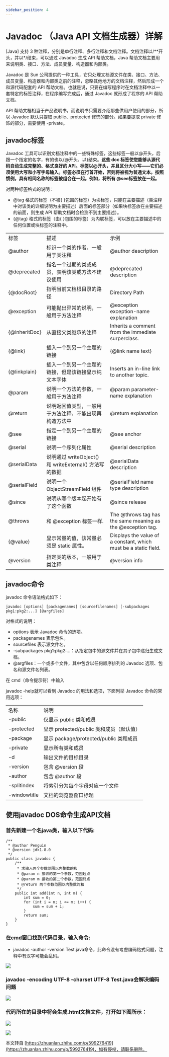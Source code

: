 ```yaml
---
sidebar_position: 4
---
```


# Javadoc （Java API 文档生成器）详解

[Java] 支持 3 种注释，分别是单行注释、多行注释和文档注释。文档注释以/\*\*开头，并以\*/结束，可以通过 Javadoc 生成 API 帮助文档，Java 帮助文档主要用来说明类、接口、方法、成员变量、构造器和内部类。

Javadoc 是 Sun 公司提供的一种工具，它只处理文档源文件在类、接口、方法、成员变量、构造器和内部类之前的注释，忽略其他地方的文档注释，然后形成一个和源代码配套的 API 帮助文档。也就是说，只要在编写程序时在文档注释中以一套特定的标签注释，在程序编写完成后，通过 Javadoc 就形成了程序的 API 帮助文档。

API 帮助文档相当于产品说明书，而说明书只需要介绍那些供用户使用的部分，所以 Javadoc 默认只提取 public、protected 修饰的部分。如果要提取 private 修饰的部分，需要使用 -private。  

  

**javadoc标签**
-------------

Javadoc 工具可以识别文档注释中的一些特殊标签，这些标签一般以@开头，后跟一个指定的名字，有的也以{@开头，以}结束。**这些 doc 标签使您能够从源代码自动生成完整的、格式良好的 API。标签以@开头，并且区分大小写——它们必须使用大写和小写字母输入。标签必须在行首开始，否则将被视为普通文本。按照惯例，具有相同名称的标签被组合在一起。例如，将所有 @see标签放在一起。**

对两种标签格式的说明：

*   @tag 格式的标签（不被{ }包围的标签）为块标签，只能在主要描述（类注释中对该类的详细说明为主要描述）后面的标签部分（如果块标签放在主要描述的前面，则生成 API 帮助文档时会检测不到主要描述）。
*   {@tag} 格式的标签（由{ }包围的标签）为内联标签，可以放在主要描述中的任何位置或块标签的注释中。

<table data-draft-node="block" data-draft-type="table" data-size="normal" data-row-style="normal"><tbody><tr><td>标签</td><td>描述</td><td>示例</td></tr><tr><td>@author</td><td>标识一个类的作者，一般用于类注释</td><td>@author description</td></tr><tr><td>@deprecated</td><td>指名一个过期的类或成员，表明该类或方法不建议使用</td><td>@deprecated description</td></tr><tr><td>{@docRoot}</td><td>指明当前文档根目录的路径</td><td>Directory Path</td></tr><tr><td>@exception</td><td>可能抛出异常的说明，一般用于方法注释</td><td>@exception exception-name explanation</td></tr><tr><td>{@inheritDoc}</td><td>从直接父类继承的注释</td><td>Inherits a comment from the immediate surperclass.</td></tr><tr><td>{@link}</td><td>插入一个到另一个主题的链接</td><td>{@link name text}</td></tr><tr><td>{@linkplain}</td><td>插入一个到另一个主题的链接，但是该链接显示纯文本字体</td><td>Inserts an in-line link to another topic.</td></tr><tr><td>@param</td><td>说明一个方法的参数，一般用于方法注释</td><td>@param parameter-name explanation</td></tr><tr><td>@return</td><td>说明返回值类型，一般用于方法注释，不能出现再构造方法中</td><td>@return explanation</td></tr><tr><td>@see</td><td>指定一个到另一个主题的链接</td><td>@see anchor</td></tr><tr><td>@serial</td><td>说明一个序列化属性</td><td>@serial description</td></tr><tr><td>@serialData</td><td>说明通过 writeObject() 和 writeExternal() 方法写的数据</td><td>@serialData description</td></tr><tr><td>@serialField</td><td>说明一个 ObjectStreamField 组件</td><td>@serialField name type description</td></tr><tr><td>@since</td><td>说明从哪个版本起开始有了这个函数</td><td>@since release</td></tr><tr><td>@throws</td><td>和 @exception 标签一样.</td><td>The @throws tag has the same meaning as the @exception tag.</td></tr><tr><td>{@value}</td><td>显示常量的值，该常量必须是 static 属性。</td><td>Displays the value of a constant, which must be a static field.</td></tr><tr><td>@version</td><td>指定类的版本，一般用于类注释</td><td>@version info</td></tr></tbody></table>

**javadoc命令**
-------------

javadoc 命令语法格式如下：

```
javadoc [options] [packagenames] [sourcefilenames] [-subpackages pkg1:pkg2:...] [@argfiles]
```

对格式的说明：

*   options 表示 Javadoc 命令的选项。
*   packagenames 表示包名。
*   sourcefiles 表示源文件名。
*   \-subpackages pkg1:pkg2:…：从指定包中的源文件并在其子包中递归生成文档。
*   @argfiles：一个或多个文件，其中包含以任何顺序排列的 Javadoc 选项、包名和源文件名列表。

在 cmd（命令提示符）中输入

javadoc -help就可以看到 Javadoc 的用法和选项，下面列举 Javadoc 命令的常用选项：

<table data-draft-node="block" data-draft-type="table" data-size="normal" data-row-style="normal"><tbody><tr><td>名称</td><td>说明</td></tr><tr><td>-public</td><td>仅显示 public 类和成员</td></tr><tr><td>-protected</td><td>显示 protected/public 类和成员（默认值）</td></tr><tr><td>-package</td><td>显示 package/protected/public 类和成员</td></tr><tr><td>-private</td><td>显示所有类和成员</td></tr><tr><td>-d</td><td>输出文件的目标目录</td></tr><tr><td>-version</td><td>包含 @version 段</td></tr><tr><td>-author</td><td>包含 @author 段</td></tr><tr><td>-splitindex</td><td>将索引分为每个字母对应一个文件</td></tr><tr><td>-windowtitle</td><td>文档的浏览器窗口标题</td></tr></tbody></table>

使用javadoc DOS命令生成API文档
----------------------

### 首先新建一个名java类，输入以下代码:

```
/**
 * @author Penguin
 * @version jdk1.8.0
 */
public class javadoc {
    /**
     * 求输入两个参数范围以内整数的和
     * @param n 接收的第一个参数，范围起点
     * @param m 接收的第二个参数，范围终点
     * @return 两个参数范围以内整数的和
     */
    public int add(int n, int m) {
        int sum = 0;
        for (int i = n; i <= m; i++) {
            sum = sum + i;
        }
        return sum;
    }
}
```

### 在cmd窗口找到代码目录，输入命令:

*   javadoc -author -version Test.java命令，此命令没有考虑编码格式问题，注释中有汉字可能会乱码。

![](https://pic3.zhimg.com/v2-33e89ab1e34845a92fa07694bc1f994a_r.jpg)

### javadoc -encoding UTF-8 -charset UTF-8 Test.java会解决编码问题

![](https://pic4.zhimg.com/v2-a1f82ea4b33658d738fccc62d2e418bb_r.jpg)

### 代码所在的目录中将会生成.html文档文件，打开如下图所示：

![](https://pic4.zhimg.com/v2-de73a099ca2bf356ee021633aa152ce7_r.jpg)

![](https://pic1.zhimg.com/v2-8ad5b5764f804ac7995fb016ea7cd750_r.jpg)

  

本文转自 [https://zhuanlan.zhihu.com/p/599276419](https://zhuanlan.zhihu.com/p/599276419)，如有侵权，请联系删除。